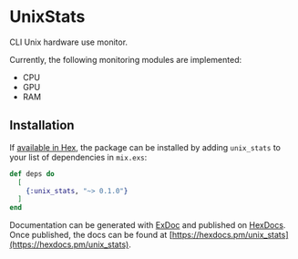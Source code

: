 # UnixStats

CLI Unix hardware use monitor.

Currently, the following monitoring modules are implemented:
 - CPU
 - GPU
 - RAM

## Installation

If [available in Hex](https://hex.pm/docs/publish), the package can be installed
by adding `unix_stats` to your list of dependencies in `mix.exs`:

```elixir
def deps do
  [
    {:unix_stats, "~> 0.1.0"}
  ]
end
```

Documentation can be generated with [ExDoc](https://github.com/elixir-lang/ex_doc)
and published on [HexDocs](https://hexdocs.pm). Once published, the docs can
be found at [https://hexdocs.pm/unix_stats](https://hexdocs.pm/unix_stats).


